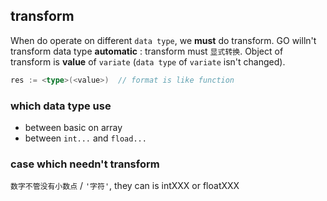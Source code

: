 ##  transform
When do operate on different `data type`, we **must** do transform.
GO willn't transform data type **automatic** :  transform must `显式转换`.
Object of transform is **value** of `variate` (`data type` of `variate` isn't changed).
```go
res := <type>(<value>)	// format is like function
```


###   which data type use
* between basic on array
* between `int...` and `fload...` 


###   case which needn't transform
`数字不管没有小数点` / `'字符'`, they can is  intXXX or floatXXX

